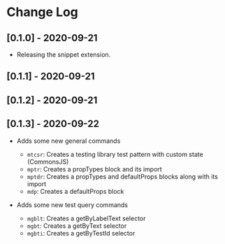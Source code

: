 # Change Log

## [0.1.0] - 2020-09-21
- Releasing the snippet extension.
## [0.1.1] - 2020-09-21
## [0.1.2] - 2020-09-21
## [0.1.3] - 2020-09-22
- Adds some new general commands
    - `mtcsr`: Creates a testing library test pattern with custom state (CommonsJS)
    - `mptr`: Creates a propTypes block and its import
    - `mptdr`: Creates a propTypes and defaultProps blocks along with its import
    - `mdp`: Creates a defaultProps block

- Adds some new test query commands
    - `mgblt`: Creates a getByLabelText selector
    - `mgbt`: Creates a getByText selector
    - `mgbti`: Creates a getByTestId selector
